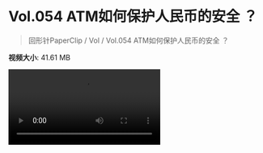 # Vol.054 ATM如何保护人民币的安全 ？

> 回形针PaperClip / Vol / Vol.054 ATM如何保护人民币的安全 ？

**视频大小**: 41.61 MB

<div class="video"><video src="https://file.hsyhx.top/video/PaperClip/Vol/054.mp4" controls preload>🤔 您的浏览器不支持 video 标签</video></div>